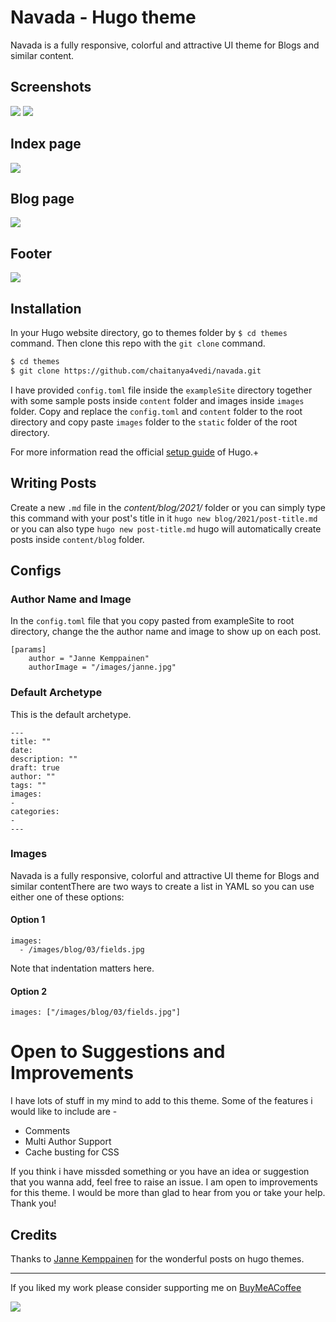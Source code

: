 # Navada - Hugo theme
Navada is a fully responsive, colorful and attractive UI theme for Blogs and similar content.

## Screenshots
![](images/screenshot.png)
![](images/tn.png)
## Index page
![](images/Screenshot-Index-Full.png)
## Blog page
![](images/Screenshot-Blog-Half.png)
## Footer
![](images/Screenshot-Blog-Footer.png)

## Installation
In your Hugo website directory, go to themes folder by `$ cd themes` command. Then clone this repo with the `git clone` command.
```bash
$ cd themes
$ git clone https://github.com/chaitanya4vedi/navada.git
```
I have provided `config.toml` file inside the `exampleSite` directory together with some sample posts inside `content` folder and images inside `images` folder. Copy and replace the `config.toml` and `content` folder to the root directory and copy paste `images` folder to the `static` folder of the root directory.

For more information read the official [setup guide](https://gohugo.io/overview/installing/) of Hugo.+

## Writing Posts
Create a new `.md` file in the *content/blog/2021/* folder
or you can simply type this command with your post's title in it
`hugo new blog/2021/post-title.md`
 or you can also type `hugo new post-title.md` hugo will automatically create posts inside `content/blog` folder.

## Configs

### Author Name and Image
In the `config.toml` file that you copy pasted from exampleSite to root directory, change the the author name and image to show up on each post.
```
[params]
    author = "Janne Kemppainen"
    authorImage = "/images/janne.jpg"
```
### Default Archetype
This is the default archetype.
```
---
title: ""
date:
description: ""
draft: true
author: ""
tags: ""
images: 
-
categories: 
-
---
```
### Images
Navada is a fully responsive, colorful and attractive UI theme for Blogs and similar contentThere are two ways to create a list in YAML so you can use either one of these options:

#### Option 1
```
images:
  - /images/blog/03/fields.jpg
```
Note that indentation matters here.

#### Option 2
```
images: ["/images/blog/03/fields.jpg"]
```
# Open to Suggestions and Improvements
I have lots of stuff in my mind to add to this theme. Some of the features i would like to include are -
- Comments
- Multi Author Support
- Cache busting for CSS

If you think i have missded something or you have an idea or suggestion that you wanna add, feel free to raise an issue. I am open to improvements for this theme. I would be more than glad to hear from you or take your help. Thank you!

## Credits
Thanks to [Janne Kemppainen](https://twitter.com/pakstech) for the wonderful posts on hugo themes.

----

If you liked my work please consider supporting me on [BuyMeACoffee](https://www.buymeacoffee.com/chaitanya4vedi)

<a href="https://www.buymeacoffee.com/chaitanya4vedi"><img src="https://img.buymeacoffee.com/button-api/?text=Buy me a coffee&emoji=&slug=chaitanya4vedi&button_colour=FF5F5F&font_colour=ffffff&font_family=Cookie&outline_colour=000000&coffee_colour=FFDD00"></a>
